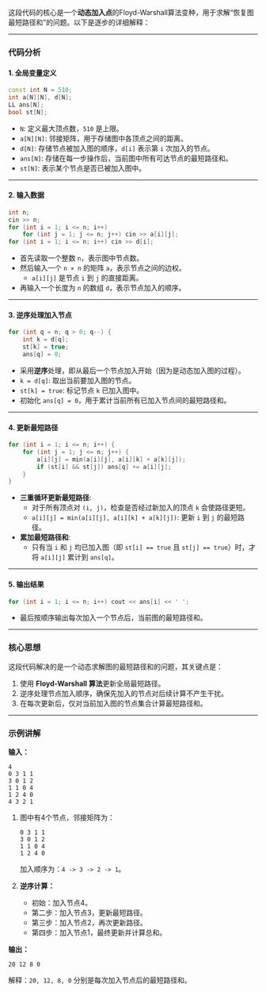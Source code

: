 这段代码的核心是一个**动态加入点**的Floyd-Warshall算法变种，用于求解“恢复图最短路径和”的问题。以下是逐步的详细解释：

---

### 代码分析

#### 1. **全局变量定义**
```cpp
const int N = 510;
int a[N][N], d[N];
LL ans[N];
bool st[N];
```
- `N`: 定义最大顶点数，`510` 是上限。
- `a[N][N]`: 邻接矩阵，用于存储图中各顶点之间的距离。
- `d[N]`: 存储节点被加入图的顺序，`d[i]` 表示第 `i` 次加入的节点。
- `ans[N]`: 存储在每一步操作后，当前图中所有可达节点的最短路径和。
- `st[N]`: 表示某个节点是否已被加入图中。

---

#### 2. **输入数据**
```cpp
int n;
cin >> n;
for (int i = 1; i <= n; i++)
    for (int j = 1; j <= n; j++) cin >> a[i][j];
for (int i = 1; i <= n; i++) cin >> d[i];
```
- 首先读取一个整数 `n`，表示图中节点数。
- 然后输入一个 `n × n` 的矩阵 `a`，表示节点之间的边权。
  - `a[i][j]` 是节点 `i` 到 `j` 的直接距离。
- 再输入一个长度为 `n` 的数组 `d`，表示节点加入的顺序。

---

#### 3. **逆序处理加入节点**
```cpp
for (int q = n; q > 0; q--) {
    int k = d[q];
    st[k] = true;
    ans[q] = 0;
```
- 采用**逆序**处理，即从最后一个节点加入开始（因为是动态加入图的过程）。
- `k = d[q]`: 取出当前要加入图的节点。
- `st[k] = true`: 标记节点 `k` 已加入图中。
- 初始化 `ans[q] = 0`，用于累计当前所有已加入节点间的最短路径和。

---

#### 4. **更新最短路径**
```cpp
for (int i = 1; i <= n; i++) {
    for (int j = 1; j <= n; j++) {
        a[i][j] = min(a[i][j], a[i][k] + a[k][j]);
        if (st[i] && st[j]) ans[q] += a[i][j];
    }
}
```
- **三重循环更新最短路径**:
  - 对于所有顶点对 `(i, j)`，检查是否经过新加入的顶点 `k` 会使路径更短。
  - `a[i][j] = min(a[i][j], a[i][k] + a[k][j])`: 更新 `i` 到 `j` 的最短路径。
- **累加最短路径和**:
  - 只有当 `i` 和 `j` 均已加入图（即 `st[i] == true` 且 `st[j] == true`）时，才将 `a[i][j]` 累计到 `ans[q]`。

---

#### 5. **输出结果**
```cpp
for (int i = 1; i <= n; i++) cout << ans[i] << ' ';
```
- 最后按顺序输出每次加入一个节点后，当前图的最短路径和。

---

### 核心思想

这段代码解决的是一个动态求解图的最短路径和的问题，其关键点是：
1. 使用 **Floyd-Warshall 算法**更新全局最短路径。
2. 逆序处理节点加入顺序，确保先加入的节点对后续计算不产生干扰。
3. 在每次更新后，仅对当前加入图的节点集合计算最短路径和。

---

### 示例讲解

**输入：**
```
4
0 3 1 1
3 0 1 2
1 1 0 4
1 2 4 0
4 3 2 1
```

1. 图中有4个节点，邻接矩阵为：
   ```
   0 3 1 1
   3 0 1 2
   1 1 0 4
   1 2 4 0
   ```
   加入顺序为：`4 -> 3 -> 2 -> 1`。

2. **逆序计算：**
   - 初始：加入节点4。
   - 第二步：加入节点3，更新最短路径。
   - 第三步：加入节点2，再次更新路径。
   - 第四步：加入节点1，最终更新并计算总和。

**输出：**
```
20 12 8 0
```

解释：`20, 12, 8, 0` 分别是每次加入节点后的最短路径和。